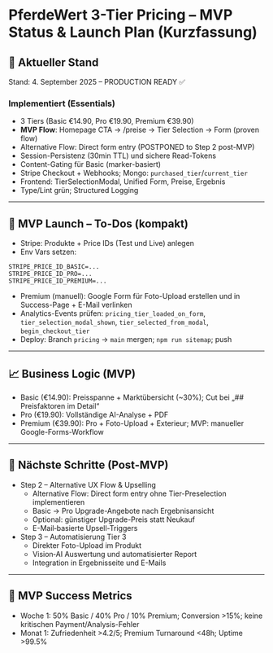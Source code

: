 # PferdeWert 3-Tier Pricing – MVP Status & Launch Plan (Kurzfassung)

## 🎯 Aktueller Stand
Stand: 4. September 2025 – PRODUCTION READY ✅

### Implementiert (Essentials)
- 3 Tiers (Basic €14.90, Pro €19.90, Premium €39.90)
- **MVP Flow**: Homepage CTA → /preise → Tier Selection → Form (proven flow)
- Alternative Flow: Direct form entry (POSTPONED to Step 2 post-MVP)
- Session-Persistenz (30min TTL) und sichere Read-Tokens
- Content-Gating für Basic (marker-basiert)
- Stripe Checkout + Webhooks; Mongo: `purchased_tier`/`current_tier`
- Frontend: TierSelectionModal, Unified Form, Preise, Ergebnis
- Type/Lint grün; Structured Logging

---

## 🚀 MVP Launch – To-Dos (kompakt)
- Stripe: Produkte + Price IDs (Test und Live) anlegen
- Env Vars setzen:
```env
STRIPE_PRICE_ID_BASIC=...
STRIPE_PRICE_ID_PRO=...
STRIPE_PRICE_ID_PREMIUM=...
```
- Premium (manuell): Google Form für Foto-Upload erstellen und in Success-Page + E-Mail verlinken
- Analytics-Events prüfen: `pricing_tier_loaded_on_form`, `tier_selection_modal_shown`, `tier_selected_from_modal`, `begin_checkout_tier`
- Deploy: Branch `pricing` → `main` mergen; `npm run sitemap`; push

---

## 📈 Business Logic (MVP)
- Basic (€14.90): Preisspanne + Marktübersicht (~30%); Cut bei „## Preisfaktoren im Detail“
- Pro (€19.90): Vollständige AI-Analyse + PDF
- Premium (€39.90): Pro + Foto-Upload + Exterieur; MVP: manueller Google-Forms-Workflow

---

## 🔄 Nächste Schritte (Post-MVP)
- Step 2 – Alternative UX Flow & Upselling
  - Alternative Flow: Direct form entry ohne Tier-Preselection implementieren
  - Basic → Pro Upgrade-Angebote nach Ergebnisansicht
  - Optional: günstiger Upgrade-Preis statt Neukauf
  - E-Mail‑basierte Upsell-Triggers
- Step 3 – Automatisierung Tier 3
  - Direkter Foto-Upload im Produkt
  - Vision‑AI Auswertung und automatisierter Report
  - Integration in Ergebnisseite und E-Mails

---

## 🎯 MVP Success Metrics
- Woche 1: 50% Basic / 40% Pro / 10% Premium; Conversion >15%; keine kritischen Payment/Analysis-Fehler
- Monat 1: Zufriedenheit >4.2/5; Premium Turnaround <48h; Uptime >99.5%
